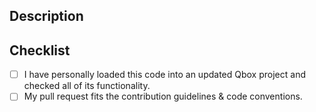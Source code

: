 ## Description

<!-- What does your pull request change? Why should it be merged? Does it fix an issue? -->

## Checklist

<!-- Put an x inside the [ ] to check an item, like so: [x] -->

- [ ] I have personally loaded this code into an updated Qbox project and checked all of its functionality.
- [ ] My pull request fits the contribution guidelines & code conventions.
